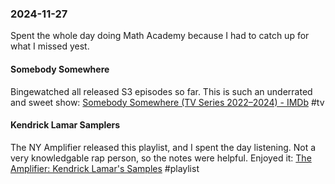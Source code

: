 ### 2024-11-27
Spent the whole day doing Math Academy because I had to catch up for what I missed yest.

#### Somebody Somewhere
Bingewatched all released S3 episodes so far.  This is such an underrated and sweet show: [Somebody Somewhere (TV Series 2022–2024) - IMDb](https://www.imdb.com/title/tt12759100/) #tv 

#### Kendrick Lamar Samplers
The NY Amplifier released this playlist, and I spent the day listening. Not a very knowledgable rap person, so the notes were helpful. Enjoyed it: [The Amplifier: Kendrick Lamar's Samples](https://music.youtube.com/playlist?list=PLu_RmAJBNiILR9yqYUTn2qdMSsLM2lLOg&si=ckZMkmAVdyHIn0k1) #playlist 